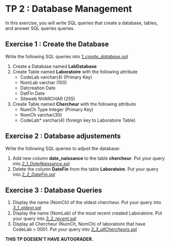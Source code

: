 # TP 2 : Database Management 

In this exercise, you will write SQL queries that create a database, tables, and answer SQL queries queries.

## Exercise 1 : Create the Database

Write the following SQL queries into [_1_create_database.sql_](1_create_database.sql)
1. Create a Database named **LabDatabase**
2. Create Table named **Laboratoire** with the following attribute
    * CodeLab varchar(4) (Primary Key)
    * NomLab varchar (100)
    * Datcreation Date
    * DatFin Date
    * Siteweb NVARCHAR (255)
3. Create Table named **Chercheur** with the following attribute
    * NumCh Type Integer (Primary Key)
    * NomCh varchar(30)
    * CodeLab* varchar(4) (foreign key to Laboratoire Table)

## Exercise 2 : Database adjustements

Write the following SQL queries to adjust the database:
1. Add new column **date_naissance** to the table **chercheur**. Put your query into [_2_1_DateNaissance.sql_](2_1_DateNaissance.sql)
2. Delete the column **DateFin** from the table **Laboratoire**. Put your query into [_2_2_DateFin.sql_](2_2_DateFin.sql)
   
 ## Exercise 3 : Database Queries

 1. Display the name (NomCh) of the oldest chercheur. Put your query into [_3_1_oldest.sql_](3_1_oldest.sql)
 2. Display the name (NomLab) of the most recent created Laboratoire. Put your query into [_3_2_recent.sql_](3_2_recent.sql)
 3. Display all Chercheur (NumCh, NomCh) of laboratoire that have CodeLab = 0001. Put your query into [_3_3_allChercheurs.sql_](3_3_allChercheurs.sql)

 
**THIS TP DOESEN'T HAVE AUTOGRADER.**
